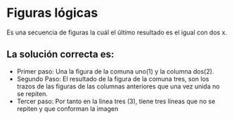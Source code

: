# Figuras lógicas

Es una secuencia de figuras la cuál el último resultado es el igual con dos x.

## La solución correcta es:

- Primer paso: Una la figura de la comuna uno(1) y la columna dos(2).
- Segundo Paso: El resultado de la figura de la comuna tres, son los trazos de las figuras de las columnas anteriores que una vez unida no se repiten.
- Tercer paso: Por tanto en la linea tres (3), tiene tres líneas que no se repiten y que conforman la  imagen